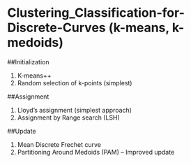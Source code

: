 # Clustering_Classification-for-Discrete-Curves (k-means, k-medoids)

##Initialization 
1. K-means++  
2. Random selection of k-points (simplest) 

##Assignment 
1. Lloyd’s assignment (simplest approach) 
2. Assignment by Range search (LSH) 

##Update 
1. Mean Discrete Frechet curve  
2. Partitioning Around Medoids (PAM) – Improved update 
